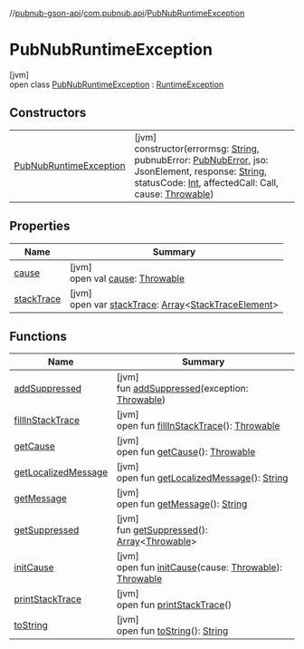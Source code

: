 //[pubnub-gson-api](../../../index.md)/[com.pubnub.api](../index.md)/[PubNubRuntimeException](index.md)

# PubNubRuntimeException

[jvm]\
open class [PubNubRuntimeException](index.md) : [RuntimeException](https://docs.oracle.com/javase/8/docs/api/java/lang/RuntimeException.html)

## Constructors

| | |
|---|---|
| [PubNubRuntimeException](-pub-nub-runtime-exception.md) | [jvm]<br>constructor(errormsg: [String](https://docs.oracle.com/javase/8/docs/api/java/lang/String.html), pubnubError: [PubNubError](../../../../../pubnub-core/pubnub-core-api/pubnub-core-api/com.pubnub.api/-pub-nub-error/index.md), jso: JsonElement, response: [String](https://docs.oracle.com/javase/8/docs/api/java/lang/String.html), statusCode: [Int](https://kotlinlang.org/api/latest/jvm/stdlib/kotlin/-int/index.html), affectedCall: Call, cause: [Throwable](https://docs.oracle.com/javase/8/docs/api/java/lang/Throwable.html)) |

## Properties

| Name | Summary |
|---|---|
| [cause](index.md#-1023347080%2FProperties%2F126356644) | [jvm]<br>open val [cause](index.md#-1023347080%2FProperties%2F126356644): [Throwable](https://docs.oracle.com/javase/8/docs/api/java/lang/Throwable.html) |
| [stackTrace](index.md#1573944892%2FProperties%2F126356644) | [jvm]<br>open var [stackTrace](index.md#1573944892%2FProperties%2F126356644): [Array](https://kotlinlang.org/api/latest/jvm/stdlib/kotlin/-array/index.html)&lt;[StackTraceElement](https://docs.oracle.com/javase/8/docs/api/java/lang/StackTraceElement.html)&gt; |

## Functions

| Name | Summary |
|---|---|
| [addSuppressed](index.md#-1898257014%2FFunctions%2F126356644) | [jvm]<br>fun [addSuppressed](index.md#-1898257014%2FFunctions%2F126356644)(exception: [Throwable](https://docs.oracle.com/javase/8/docs/api/java/lang/Throwable.html)) |
| [fillInStackTrace](index.md#-1207709164%2FFunctions%2F126356644) | [jvm]<br>open fun [fillInStackTrace](index.md#-1207709164%2FFunctions%2F126356644)(): [Throwable](https://docs.oracle.com/javase/8/docs/api/java/lang/Throwable.html) |
| [getCause](get-cause.md) | [jvm]<br>open fun [getCause](get-cause.md)(): [Throwable](https://docs.oracle.com/javase/8/docs/api/java/lang/Throwable.html) |
| [getLocalizedMessage](index.md#-2138642817%2FFunctions%2F126356644) | [jvm]<br>open fun [getLocalizedMessage](index.md#-2138642817%2FFunctions%2F126356644)(): [String](https://docs.oracle.com/javase/8/docs/api/java/lang/String.html) |
| [getMessage](get-message.md) | [jvm]<br>open fun [getMessage](get-message.md)(): [String](https://docs.oracle.com/javase/8/docs/api/java/lang/String.html) |
| [getSuppressed](index.md#1678506999%2FFunctions%2F126356644) | [jvm]<br>fun [getSuppressed](index.md#1678506999%2FFunctions%2F126356644)(): [Array](https://kotlinlang.org/api/latest/jvm/stdlib/kotlin/-array/index.html)&lt;[Throwable](https://docs.oracle.com/javase/8/docs/api/java/lang/Throwable.html)&gt; |
| [initCause](index.md#-104903378%2FFunctions%2F126356644) | [jvm]<br>open fun [initCause](index.md#-104903378%2FFunctions%2F126356644)(cause: [Throwable](https://docs.oracle.com/javase/8/docs/api/java/lang/Throwable.html)): [Throwable](https://docs.oracle.com/javase/8/docs/api/java/lang/Throwable.html) |
| [printStackTrace](index.md#-1357294889%2FFunctions%2F126356644) | [jvm]<br>open fun [printStackTrace](index.md#-1357294889%2FFunctions%2F126356644)() |
| [toString](index.md#1869833549%2FFunctions%2F126356644) | [jvm]<br>open fun [toString](index.md#1869833549%2FFunctions%2F126356644)(): [String](https://docs.oracle.com/javase/8/docs/api/java/lang/String.html) |
